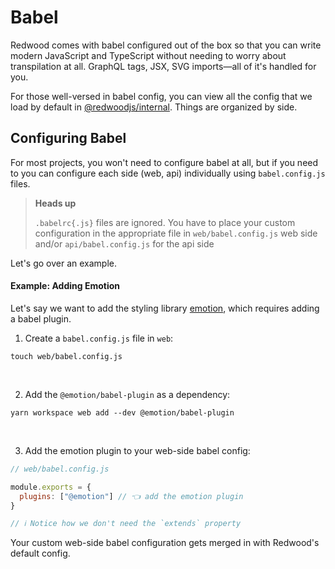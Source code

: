 # Babel

Redwood comes with babel configured out of the box so that you can write modern JavaScript and TypeScript without needing to worry about transpilation at all.
GraphQL tags, JSX, SVG imports—all of it's handled for you.

For those well-versed in babel config, you can view all the config that we load by default in [@redwoodjs/internal](https://github.com/redwoodjs/redwood/tree/main/packages/internal/src/build/babel). Things are organized by side.

## Configuring Babel

For most projects, you won't need to configure babel at all, but if you need to you can configure each side (web, api) individually using `babel.config.js` files.

> **Heads up**
>
> `.babelrc{.js}` files are ignored. You have to place your custom configuration in the appropriate file in `web/babel.config.js` web side and/or `api/babel.config.js` for the api side

Let's go over an example.

#### Example: Adding Emotion

Let's say we want to add the styling library [emotion](https://emotion.sh), which requires adding a babel plugin.

1. Create a `babel.config.js` file in `web`: 
```shell
touch web/babel.config.js
```
<br />

2. Add the `@emotion/babel-plugin` as a dependency: 
```shell
yarn workspace web add --dev @emotion/babel-plugin
```
<br />

3. Add the emotion plugin to your web-side babel config:
```js
// web/babel.config.js

module.exports = {
  plugins: ["@emotion"] // 👈 add the emotion plugin
}

// ℹ️ Notice how we don't need the `extends` property
```

Your custom web-side babel configuration gets merged in with Redwood's default config.
